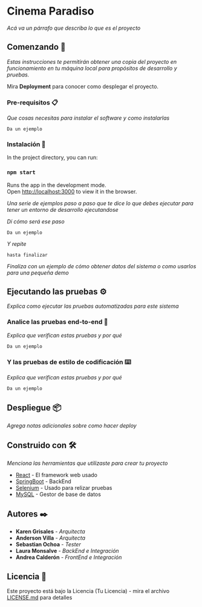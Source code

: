 # Cinema Paradiso

_Acá va un párrafo que describa lo que es el proyecto_

## Comenzando 🚀

_Estas instrucciones te permitirán obtener una copia del proyecto en funcionamiento en tu máquina local para propósitos de desarrollo y pruebas._

Mira **Deployment** para conocer como desplegar el proyecto.


### Pre-requisitos 📋

_Que cosas necesitas para instalar el software y como instalarlas_

```
Da un ejemplo
```

### Instalación 🔧

In the project directory, you can run:

### `npm start`

Runs the app in the development mode.\
Open [http://localhost:3000](http://localhost:3000) to view it in the browser.

_Una serie de ejemplos paso a paso que te dice lo que debes ejecutar para tener un entorno de desarrollo ejecutandose_

_Dí cómo será ese paso_

```
Da un ejemplo
```

_Y repite_

```
hasta finalizar
```

_Finaliza con un ejemplo de cómo obtener datos del sistema o como usarlos para una pequeña demo_

## Ejecutando las pruebas ⚙️

_Explica como ejecutar las pruebas automatizadas para este sistema_

### Analice las pruebas end-to-end 🔩

_Explica que verifican estas pruebas y por qué_

```
Da un ejemplo
```

### Y las pruebas de estilo de codificación ⌨️

_Explica que verifican estas pruebas y por qué_

```
Da un ejemplo
```

## Despliegue 📦

_Agrega notas adicionales sobre como hacer deploy_

## Construido con 🛠️

_Menciona las herramientas que utilizaste para crear tu proyecto_

* [React](https://es.reactjs.org/docs/getting-started.html) - El framework web usado
* [SpringBoot](https://spring.io/projects/spring-boot) - BackEnd
* [Selenium](https://www.selenium.dev/documentation/en/) - Usado para relizar pruebas
* [MySQL](https://dev.mysql.com/doc/) - Gestor de base de datos

## Autores ✒️

* **Karen Grisales** - *Arquitecta*
* **Anderson Villa** - *Arquitecta*
* **Sebastian Ochoa** - *Tester*
* **Laura Monsalve** - *BackEnd e Integración*
* **Andrea Calderón** - *FrontEnd e Integración*  

## Licencia 📄

Este proyecto está bajo la Licencia (Tu Licencia) - mira el archivo [LICENSE.md](LICENSE.md) para detalles
